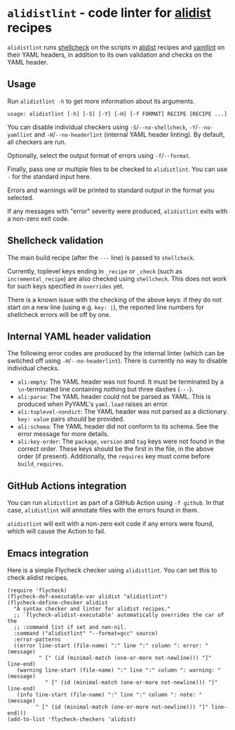 # `alidistlint` - code linter for [alidist][] recipes

`alidistlint` runs [shellcheck][] on the scripts in [alidist][] recipes and [yamllint][] on their YAML headers, in addition to its own validation and checks on the YAML header.

## Usage

Run `alidistlint -h` to get more information about its arguments.

```
usage: alidistlint [-h] [-S] [-Y] [-H] [-f FORMAT] RECIPE [RECIPE ...]
```

You can disable individual checkers using `-S`/`--no-shellcheck`, `-Y`/`--no-yamllint` and `-H`/`--no-headerlint` (internal YAML header linting).
By default, all checkers are run.

Optionally, select the output format of errors using `-f`/`--format`.

Finally, pass one or multiple files to be checked to `alidistlint`. You can use `-` for the standard input here.

Errors and warnings will be printed to standard output in the format you selected.

If any messages with "error" severity were produced, `alidistlint` exits with a non-zero exit code.

## Shellcheck validation

The main build recipe (after the `---` line) is passed to `shellcheck`.

Currently, toplevel keys ending in `_recipe` or `_check` (such as `incremental_recipe`) are also checked using `shellcheck`.
This does not work for such keys specified in `overrides` yet.

There is a known issue with the checking of the above keys: if they do not start on a new line (using e.g. `key: |`), the reported line numbers for shellcheck errors will be off by one.

## Internal YAML header validation

The following error codes are produced by the internal linter (which can be switched off using `-H`/`--no-headerlint`).
There is currently no way to disable individual checks.

- `ali:empty`: The YAML header was not found.
  It must be terminated by a `\n`-terminated line containing nothing but three dashes (`---`).
- `ali:parse`: The YAML header could not be parsed as YAML. This is produced when PyYAML's `yaml.load` raises an error.
- `ali:toplevel-nondict`: The YAML header was not parsed as a dictionary. `key: value` pairs should be provided.
- `ali:schema`: The YAML header did not conform to its schema. See the error message for more details.
- `ali:key-order`: The `package`, `version` and `tag` keys were not found in the correct order.
  These keys should be the first in the file, in the above order (if present).
  Additionally, the `requires` key must come before `build_requires`.

## GitHub Actions integration

You can run `alidistlint` as part of a GitHub Action using `-f github`. In that case, `alidistlint` will annotate files with the errors found in them.

`alidistlint` will exit with a non-zero exit code if any errors were found, which will cause the Action to fail.

## Emacs integration

Here is a simple Flycheck checker using `alidistlint`.
You can set this to check alidist recipes.

```elisp
(require 'flycheck)
(flycheck-def-executable-var alidist "alidistlint")
(flycheck-define-checker alidist
  "A syntax checker and linter for alidist recipes."
  ;; `flycheck-alidist-executable' automatically overrides the car of the
  ;; :command list if set and non-nil.
  :command ("alidistlint" "--format=gcc" source)
  :error-patterns
  ((error line-start (file-name) ":" line ":" column ": error: " (message)
          " [" (id (minimal-match (one-or-more not-newline))) "]" line-end)
   (warning line-start (file-name) ":" line ":" column ": warning: " (message)
            " [" (id (minimal-match (one-or-more not-newline))) "]" line-end)
   (info line-start (file-name) ":" line ":" column ": note: " (message)
         " [" (id (minimal-match (one-or-more not-newline))) "]" line-end)))
(add-to-list 'flycheck-checkers 'alidist)
```

[alidist]: https://github.com/alisw/alidist
[shellcheck]: https://www.shellcheck.net/
[yamllint]: https://yamllint.readthedocs.io/
